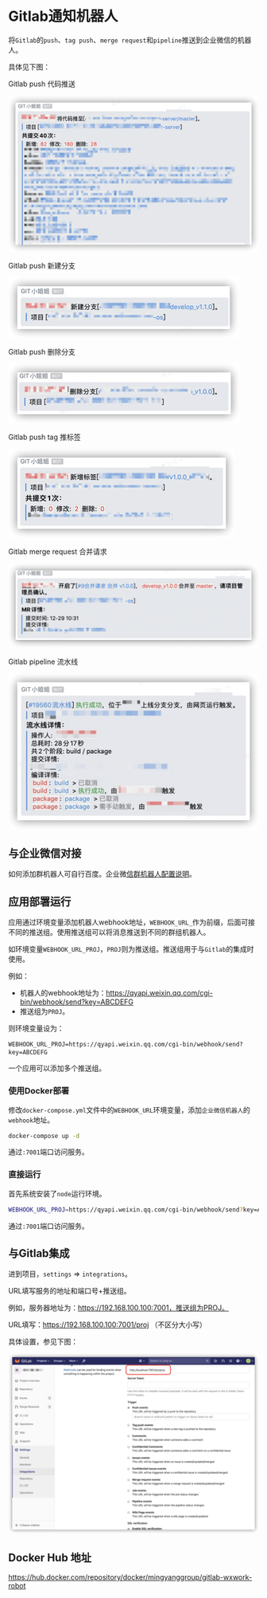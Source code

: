 # Gitlab通知机器人

将`Gitlab`的`push`、`tag push`、`merge request`和`pipeline`推送到企业微信的机器人。

具体见下图：

Gitlab push 代码推送

![alt gitlab-push-msg-1](./docs/gitlab-push-msg-1.png)

Gitlab push 新建分支

![alt gitlab-push-msg-2](./docs/gitlab-push-msg-2.png)

Gitlab push 删除分支

![alt gitlab-push-msg-3](./docs/gitlab-push-msg-3.png)

Gitlab push tag 推标签

![alt gitlab-push-tag-msg-1](./docs/gitlab-push-tag-msg-1.png)

Gitlab merge request 合并请求

![alt gitlab-mr-msg-1](./docs/gitlab-mr-msg-1.png)

Gitlab pipeline 流水线

![alt gitlab-pipeline-msg](./docs/gitlab-pipeline-msg-1.png)

## 与企业微信对接

如何添加群机器人可自行百度。企业微[信群机器人配置说明](https://work.weixin.qq.com/api/doc/90000/90136/91770)。


## 应用部署运行

应用通过环境变量添加机器人webhook地址，`WEBHOOK_URL_`作为前缀，后面可接不同的推送组。使用推送组可以将消息推送到不同的群组机器人。

如环境变量`WEBHOOK_URL_PROJ`，`PROJ`则为推送组。推送组用于与`Gitlab`的集成时使用。

例如：
- 机器人的webhook地址为：https://qyapi.weixin.qq.com/cgi-bin/webhook/send?key=ABCDEFG
- 推送组为`PROJ`。

则环境变量设为：
```
WEBHOOK_URL_PROJ=https://qyapi.weixin.qq.com/cgi-bin/webhook/send?key=ABCDEFG
```

一个应用可以添加多个推送组。

### 使用Docker部署

修改`docker-compose.yml`文件中的`WEBHOOK_URL`环境变量，添加`企业微信机器人`的`webhook`地址。

```bash
docker-compose up -d
```

通过`:7001`端口访问服务。

### 直接运行

首先系统安装了`node`运行环境。

```bash
WEBHOOK_URL_PROJ=https://qyapi.weixin.qq.com/cgi-bin/webhook/send?key=ABCDEFG npm start
```

通过`:7001`端口访问服务。

## 与Gitlab集成

进到项目，`settings` => `integrations`。

URL填写服务的地址和端口号+推送组。

例如，服务器地址为：https://192.168.100.100:7001，推送组为PROJ。

URL填写：https://192.168.100.100:7001/proj （不区分大小写）

具体设置，参见下图：

![alt gitlab集成图片](./docs/gitlab-integration-1.png)

## Docker Hub 地址
https://hub.docker.com/repository/docker/mingyanggroup/gitlab-wxwork-robot

